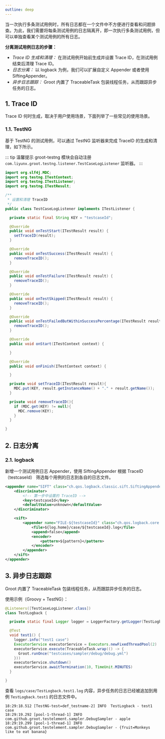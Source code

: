 ```yaml
---
outline: deep
---
```


当一次执行多条测试用例时，所有日志都在一个文件中不方便进行查看和问题排查。为此，我们需要将每条测试用例的日志隔离开，即一次执行多条测试用例，但可以单独查看某个测试用例的所有日志。

**分离测试用例日志的步骤：**

- *Trace ID 生成和清理：* 在测试用例开始前生成并设置 Trace ID，在测试用例结束后清理 Trace ID。
- *日志分离：* 以 logback 为例，我们可以扩展自定义 Appender 或者使用 SiftingAppender。
- *异步日志跟踪：* Groot 内置了 TraceableTask 包装线程任务，从而跟踪异步任务的日志。

## 1. Trace ID

Trace ID 何时生成，取决于用户使用场景，下面列举了一些常见的使用场景。

### 1.1. TestNG

基于 TestNG 的测试用例，可以通过 TestNG 监听器来完成 TraceID 的生成和清理，如下所示。

::: tip 温馨提示
groot-testng 模块会自动注册 `com.liyunx.groot.testng.listener.TestCaseLogListener` 监听器。
:::

```java
import org.slf4j.MDC;
import org.testng.ITestContext;
import org.testng.ITestListener;
import org.testng.ITestResult;

/**
 * 设置和清理 TraceID
 */
public class TestCaseLogListener implements ITestListener {

  private static final String KEY = "testcaseId";

  @Override
  public void onTestStart(ITestResult result) {
    setTraceID(result);
  }

  @Override
  public void onTestSuccess(ITestResult result) {
    removeTraceID();
  }

  @Override
  public void onTestFailure(ITestResult result) {
    removeTraceID();
  }

  @Override
  public void onTestSkipped(ITestResult result) {
    removeTraceID();
  }

  @Override
  public void onTestFailedButWithinSuccessPercentage(ITestResult result) {
    removeTraceID();
  }

  @Override
  public void onStart(ITestContext context) {

  }

  @Override
  public void onFinish(ITestContext context) {

  }

  private void setTraceID(ITestResult result){
    MDC.put(KEY, result.getInstanceName() + "." + result.getName());
  }

  private void removeTraceID(){
    if (MDC.get(KEY) != null){
      MDC.remove(KEY);
    }
  }

}
```

## 2. 日志分离

### 2.1. logback

新增一个测试用例日志 Appender，使用 SiftingAppender 根据 TraceID（testcaseId） 筛选每个用例的日志到各自的日志文件。

```xml
<appender name="SIFT" class="ch.qos.logback.classic.sift.SiftingAppender">
    <discriminator>
        <!-- 第一步中设置的 TraceID -->
        <key>testcaseId</key>
        <defaultValue>unknown</defaultValue>
    </discriminator>

    <sift>
        <appender name="FILE-${testcaseId}" class="ch.qos.logback.core.FileAppender">
            <file>${log.home}/case/${testcaseId}.log</file>
            <append>false</append>
            <encoder>
                <pattern>${pattern}</pattern>
            </encoder>
        </appender>
    </sift>
</appender>
```

## 3. 异步日志跟踪

Groot 内置了 TraceableTask 包装线程任务，从而跟踪异步任务的日志。

使用示例（Groovy + TestNG）：

```java
@Listeners([TestCaseLogListener.class])
class TestLogback {

  private static final Logger logger = LoggerFactory.getLogger(TestLogback.class)

  @Test
  void test1() {
    logger.info("test1 case")
    ExecutorService executorService = Executors.newFixedThreadPool(2)
    executorService.execute(TraceableTask.wrap(() -> {
      Groot.runOnce("testcases/sampler/debug/debug.yml")
    }))
    executorService.shutdown()
    executorService.awaitTermination(10, TimeUnit.MINUTES)
  }

}
```

查看 `logs/case/TestLogback.test1.log` 内容，异步任务的日志已经被追加到用例 `TestLogback.test1` 的日志文件中。

```
18:29:18.512 [TestNG-test=def_testname-2] INFO  TestLogback - test1 case 
18:29:19.292 [pool-1-thread-1] INFO  com.github.groot.testelement.sampler.DebugSampler - apple 
18:29:19.299 [pool-1-thread-1] INFO  com.github.groot.testelement.sampler.DebugSampler - {fruit=Monkeys like to eat banana} 
```
